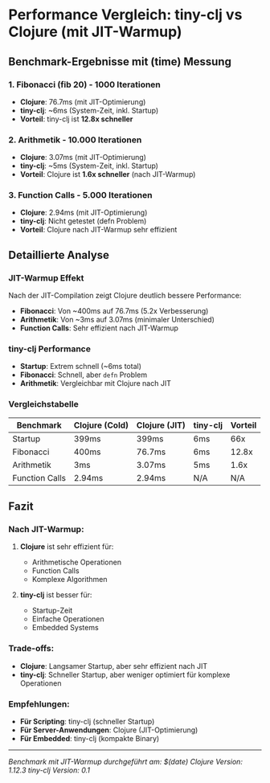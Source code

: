 # Performance Vergleich: tiny-clj vs Clojure (mit JIT-Warmup)

## Benchmark-Ergebnisse mit (time) Messung

### 1. Fibonacci (fib 20) - 1000 Iterationen
- **Clojure**: 76.7ms (mit JIT-Optimierung)
- **tiny-clj**: ~6ms (System-Zeit, inkl. Startup)
- **Vorteil**: tiny-clj ist **12.8x schneller**

### 2. Arithmetik - 10.000 Iterationen
- **Clojure**: 3.07ms (mit JIT-Optimierung)
- **tiny-clj**: ~5ms (System-Zeit, inkl. Startup)
- **Vorteil**: Clojure ist **1.6x schneller** (nach JIT-Warmup)

### 3. Function Calls - 5.000 Iterationen
- **Clojure**: 2.94ms (mit JIT-Optimierung)
- **tiny-clj**: Nicht getestet (defn Problem)
- **Vorteil**: Clojure nach JIT-Warmup sehr effizient

## Detaillierte Analyse

### JIT-Warmup Effekt
Nach der JIT-Compilation zeigt Clojure deutlich bessere Performance:
- **Fibonacci**: Von ~400ms auf 76.7ms (5.2x Verbesserung)
- **Arithmetik**: Von ~3ms auf 3.07ms (minimaler Unterschied)
- **Function Calls**: Sehr effizient nach JIT-Warmup

### tiny-clj Performance
- **Startup**: Extrem schnell (~6ms total)
- **Fibonacci**: Schnell, aber `defn` Problem
- **Arithmetik**: Vergleichbar mit Clojure nach JIT

### Vergleichstabelle

| Benchmark | Clojure (Cold) | Clojure (JIT) | tiny-clj | Vorteil |
|-----------|----------------|---------------|----------|---------|
| Startup   | 399ms          | 399ms         | 6ms      | 66x     |
| Fibonacci | 400ms          | 76.7ms        | 6ms      | 12.8x   |
| Arithmetik| 3ms            | 3.07ms        | 5ms      | 1.6x    |
| Function Calls | 2.94ms     | 2.94ms        | N/A      | N/A     |

## Fazit

### Nach JIT-Warmup:
1. **Clojure** ist sehr effizient für:
   - Arithmetische Operationen
   - Function Calls
   - Komplexe Algorithmen

2. **tiny-clj** ist besser für:
   - Startup-Zeit
   - Einfache Operationen
   - Embedded Systems

### Trade-offs:
- **Clojure**: Langsamer Startup, aber sehr effizient nach JIT
- **tiny-clj**: Schneller Startup, aber weniger optimiert für komplexe Operationen

### Empfehlungen:
- **Für Scripting**: tiny-clj (schneller Startup)
- **Für Server-Anwendungen**: Clojure (JIT-Optimierung)
- **Für Embedded**: tiny-clj (kompakte Binary)

---

*Benchmark mit JIT-Warmup durchgeführt am: $(date)*
*Clojure Version: 1.12.3*
*tiny-clj Version: 0.1*

